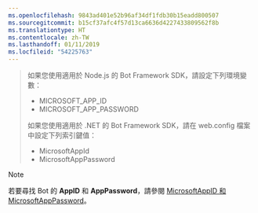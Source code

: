 ```yaml
---
ms.openlocfilehash: 9843ad401e52b96af34df1fdb30b15eadd800507
ms.sourcegitcommit: b15cf37afc4f57d13ca6636d4227433809562f8b
ms.translationtype: HT
ms.contentlocale: zh-TW
ms.lasthandoff: 01/11/2019
ms.locfileid: "54225763"
---
```

> 如果您使用適用於 Node.js 的 Bot Framework SDK，請設定下列環境變數：
> <ul><li>MICROSOFT_APP_ID</li><li>MICROSOFT_APP_PASSWORD</li></ul>
> 如果您使用適用於 .NET 的 Bot Framework SDK，請在 web.config 檔案中設定下列索引鍵值：
> <ul><li>MicrosoftAppId</li><li>MicrosoftAppPassword</li></ul>

> [!NOTE]
> 若要尋找 Bot 的 **AppID** 和 **AppPassword**，請參閱 [MicrosoftAppID 和 MicrosoftAppPassword](~/bot-service-manage-overview.md#microsoftappid-and-microsoftapppassword)。
